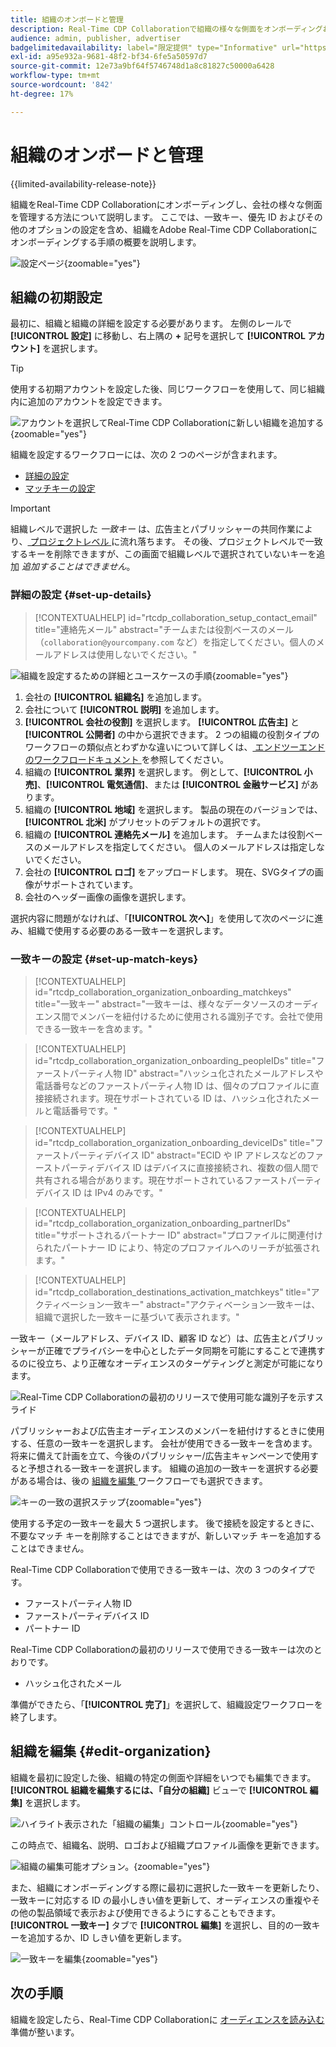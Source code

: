 ```yaml
---
title: 組織のオンボードと管理
description: Real-Time CDP Collaborationで組織の様々な側面をオンボーディングおよび管理する方法について説明します
audience: admin, publisher, advertiser
badgelimitedavailability: label="限定提供" type="Informative" url="https://helpx.adobe.com/jp/legal/product-descriptions/real-time-customer-data-platform-collaboration.html newtab=true"
exl-id: a95e932a-9681-48f2-bf34-6fe5a50597d7
source-git-commit: 12e73a9bf64f5746748d1a8c81827c50000a6428
workflow-type: tm+mt
source-wordcount: '842'
ht-degree: 17%

---
```


# 組織のオンボードと管理

{{limited-availability-release-note}}

組織をReal-Time CDP Collaborationにオンボーディングし、会社の様々な側面を管理する方法について説明します。 ここでは、一致キー、優先 ID およびその他のオプションの設定を含め、組織をAdobe Real-Time CDP Collaborationにオンボーディングする手順の概要を説明します。

![ 設定ページ ](/help/assets/setup/manage-organization/my-organization.png){zoomable="yes"}

## 組織の初期設定

最初に、組織と組織の詳細を設定する必要があります。 左側のレールで **[!UICONTROL 設定]** に移動し、右上隅の **+** 記号を選択して **[!UICONTROL アカウント]** を選択します。

>[!TIP]
>
>使用する初期アカウントを設定した後、同じワークフローを使用して、同じ組織内に追加のアカウントを設定できます。

![ アカウントを選択してReal-Time CDP Collaborationに新しい組織を追加する ](/help/assets/setup/manage-organization/add-new-account.png){zoomable="yes"}

組織を設定するワークフローには、次の 2 つのページが含まれます。

* [詳細の設定](#set-up-details)
* [ マッチキーの設定 ](#set-up-match-keys)

>[!IMPORTANT]
>
>組織レベルで選択した *一致キー* は、広告主とパブリッシャーの共同作業により、[ プロジェクトレベル ](/help/guide/collaborate/manage-projects.md) に流れ落ちます。 その後、プロジェクトレベルで一致するキーを削除できますが、この画面で組織レベルで選択されていないキーを追加 *追加することはできません*。

### 詳細の設定 {#set-up-details}

>[!CONTEXTUALHELP]
>id="rtcdp_collaboration_setup_contact_email"
>title="連絡先メール"
>abstract="チームまたは役割ベースのメール（`collaboration@yourcompany.com` など）を指定してください。個人のメールアドレスは使用しないでください。"

![ 組織を設定するための詳細とユースケースの手順 ](/help/assets/setup/manage-organization/add-organization-details.png){zoomable="yes"}

1. 会社の **[!UICONTROL 組織名]** を追加します。
2. 会社について **[!UICONTROL 説明]** を追加します。
3. **[!UICONTROL 会社の役割]** を選択します。 **[!UICONTROL 広告主]** と **[!UICONTROL 公開者]** の中から選択できます。 2 つの組織の役割タイプのワークフローの類似点とわずかな違いについて詳しくは、[ エンドツーエンドのワークフロードキュメント ](/help/guide/end-to-end-workflow.md) を参照してください。
4. 組織の **[!UICONTROL 業界]** を選択します。 例として、**[!UICONTROL 小売]**、**[!UICONTROL 電気通信]**、または **[!UICONTROL 金融サービス]** があります。
5. 組織の **[!UICONTROL 地域]** を選択します。 製品の現在のバージョンでは、**[!UICONTROL 北米]** がプリセットのデフォルトの選択です。
6. 組織の **[!UICONTROL 連絡先メール]** を追加します。 チームまたは役割ベースのメールアドレスを指定してください。 個人のメールアドレスは指定しないでください。
7. 会社の **[!UICONTROL ロゴ]** をアップロードします。 現在、SVGタイプの画像がサポートされています。
8. 会社のヘッダー画像の画像を選択します。

選択内容に問題がなければ、「**[!UICONTROL 次へ]**」を使用して次のページに進み、組織で使用する必要のある一致キーを選択します。

### 一致キーの設定 {#set-up-match-keys}

>[!CONTEXTUALHELP]
>id="rtcdp_collaboration_organization_onboarding_matchkeys"
>title="一致キー"
>abstract="一致キーは、様々なデータソースのオーディエンス間でメンバーを紐付けるために使用される識別子です。会社で使用できる一致キーを含めます。"

>[!CONTEXTUALHELP]
>id="rtcdp_collaboration_organization_onboarding_peopleIDs"
>title="ファーストパーティ人物 ID"
>abstract="ハッシュ化されたメールアドレスや電話番号などのファーストパーティ人物 ID は、個々のプロファイルに直接接続されます。現在サポートされている ID は、ハッシュ化されたメールと電話番号です。"

>[!CONTEXTUALHELP]
>id="rtcdp_collaboration_organization_onboarding_deviceIDs"
>title="ファーストパーティデバイス ID"
>abstract="ECID や IP アドレスなどのファーストパーティデバイス ID はデバイスに直接接続され、複数の個人間で共有される場合があります。現在サポートされているファーストパーティデバイス ID は IPv4 のみです。"

>[!CONTEXTUALHELP]
>id="rtcdp_collaboration_organization_onboarding_partnerIDs"
>title="サポートされるパートナー ID"
>abstract="プロファイルに関連付けられたパートナー ID により、特定のプロファイルへのリーチが拡張されます。"

>[!CONTEXTUALHELP]
>id="rtcdp_collaboration_destinations_activation_matchkeys"
>title="アクティベーション一致キー"
>abstract="アクティベーション一致キーは、組織で選択した一致キーに基づいて表示されます。"

一致キー（メールアドレス、デバイス ID、顧客 ID など）は、広告主とパブリッシャーが正確でプライバシーを中心としたデータ同期を可能にすることで連携するのに役立ち、より正確なオーディエンスのターゲティングと測定が可能になります。

![Real-Time CDP Collaborationの最初のリリースで使用可能な識別子を示すスライド ](/help/assets/setup/manage-organization/available-identifiers.png)

パブリッシャーおよび広告主オーディエンスのメンバーを紐付けするときに使用する、任意の一致キーを選択します。 会社が使用できる一致キーを含めます。 将来に備えて計画を立て、今後のパブリッシャー/広告主キャンペーンで使用すると予想される一致キーを選択します。 組織の追加の一致キーを選択する必要がある場合は、後の [ 組織を編集 ](#edit-organization) ワークフローでも選択できます。

![ キーの一致の選択ステップ ](/help/assets/setup/manage-organization/add-organization-match-keys.png){zoomable="yes"}

使用する予定の一致キーを最大 5 つ選択します。 後で接続を設定するときに、不要なマッチ キーを削除することはできますが、新しいマッチ キーを追加することはできません。

Real-Time CDP Collaborationで使用できる一致キーは、次の 3 つのタイプです。

* ファーストパーティ人物 ID
* ファーストパーティデバイス ID
* パートナー ID

Real-Time CDP Collaborationの最初のリリースで使用できる一致キーは次のとおりです。

* ハッシュ化されたメール

<!--

not available in the Limited GA release

* Hashed phone
* IPv4

-->

準備ができたら、「**[!UICONTROL 完了]**」を選択して、組織設定ワークフローを終了します。

## 組織を編集 {#edit-organization}

組織を最初に設定した後、組織の特定の側面や詳細をいつでも編集できます。 **[!UICONTROL 組織を編集するには、「自分の組織]** ビューで **[!UICONTROL 編集]** を選択します。

![ ハイライト表示された「組織の編集」コントロール ](/help/assets/setup/manage-organization/edit-organization.png){zoomable="yes"}

この時点で、組織名、説明、ロゴおよび組織プロファイル画像を更新できます。

![ 組織の編集可能オプション。](/help/assets/setup/manage-organization/editable-options.png){zoomable="yes"}

また、組織にオンボーディングする際に最初に選択した一致キーを更新したり、一致キーに対応する ID の最小しきい値を更新して、オーディエンスの重複やその他の製品領域で表示および使用できるようにすることもできます。 **[!UICONTROL 一致キー]** タブで **[!UICONTROL 編集]** を選択し、目的の一致キーを追加するか、ID しきい値を更新します。

![ 一致キーを編集 ](/help/assets/setup/manage-organization/edit-match-keys.png){zoomable="yes"}

## 次の手順

組織を設定したら、Real-Time CDP Collaborationに [ オーディエンスを読み込む ](/help/guide/setup/onboard-audiences.md) 準備が整います。
